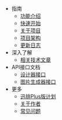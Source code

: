 * 指南
    * [功能介绍](articles/1690340329464.md)
    * [快速开始](articles/1689319644311.md)
    * [关于项目](articles/1689319986889.md)
    * [项目架构](articles/1689321259854.md)
    * [更新日志](articles/1695179600445.md)
* 深入了解
    * [相关技术文章](articles/1689321018561.md)
* API接口文档
    * [设计器接口](https://xp.palxp.cn/apidoc/index.html)
    * [图片生成器接口](https://xp.palxp.cn/apidoc/screenshot.html)
* 更多
    * [迅排Plus版计划](articles/1698654436243.md)
    * [关于作者](https://m.palxp.cn/)
    * [常见问题](articles/1689323321667.md)

